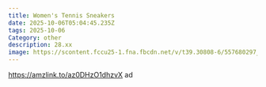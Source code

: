 ```yaml
---
title: Women's Tennis Sneakers
date: 2025-10-06T05:04:45.235Z
tags: 2025-10-06
Category: other
description: 28.xx
image: https://scontent.fccu25-1.fna.fbcdn.net/v/t39.30808-6/557680297_122222358290103168_1126041041662785265_n.jpg?stp=dst-jpg_s600x600_tt6&_nc_cat=102&ccb=1-7&_nc_sid=aa7b47&_nc_ohc=B5cK_zimwV8Q7kNvwE0c8Lr&_nc_oc=AdmocYixU7yjqHFhlmNgg8JVBgooxxdTWbMiFNdMIauYFfaBxPyVKDKVOCLuPRIC38I&_nc_zt=23&_nc_ht=scontent.fccu25-1.fna&_nc_gid=gf1eemCpiJ8rhHNoqAIxEw&oh=00_Afe50cfPh_7QUBkuL6yQu7XtF5K2E7BUw_ZCtnH31kuT1Q&oe=68E9214E
---
```

https://amzlink.to/az0DHzO1dhzvX ad